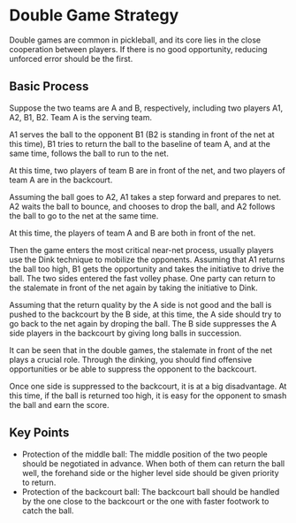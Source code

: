 # Double Game Strategy

Double games are common in pickleball, and its core lies in the close cooperation between players. If there is no good opportunity, reducing unforced error should be the first.

## Basic Process

Suppose the two teams are A and B, respectively, including two players A1, A2, B1, B2. Team A is the serving team.

A1 serves the ball to the opponent B1 (B2 is standing in front of the net at this time), B1 tries to return the ball to the baseline of team A, and at the same time, follows the ball to run to the net.

At this time, two players of team B are in front of the net, and two players of team A are in the backcourt.

Assuming the ball goes to A2, A1 takes a step forward and prepares to net. A2 waits the ball to bounce, and chooses to drop the ball, and A2 follows the ball to go to the net at the same time.

At this time, the players of team A and B are both in front of the net.

Then the game enters the most critical near-net process, usually players use the Dink technique to mobilize the opponents. Assuming that A1 returns the ball too high, B1 gets the opportunity and takes the initiative to drive the ball. The two sides entered the fast volley phase. One party can return to the stalemate in front of the net again by taking the initiative to Dink.

Assuming that the return quality by the A side is not good and the ball is pushed to the backcourt by the B side, at this time, the A side should try to go back to the net again by droping the ball. The B side suppresses the A side players in the backcourt by giving long balls in succession.

It can be seen that in the double games, the stalemate in front of the net plays a crucial role. Through the dinking, you should find offensive opportunities or be able to suppress the opponent to the backcourt.

Once one side is suppressed to the backcourt, it is at a big disadvantage. At this time, if the ball is returned too high, it is easy for the opponent to smash the ball and earn the score.

## Key Points

* Protection of the middle ball: The middle position of the two people should be negotiated in advance. When both of them can return the ball well, the forehand side or the higher level side should be given priority to return.
* Protection of the backcourt ball: The backcourt ball should be handled by the one close to the backcourt or the one with faster footwork to catch the ball.
